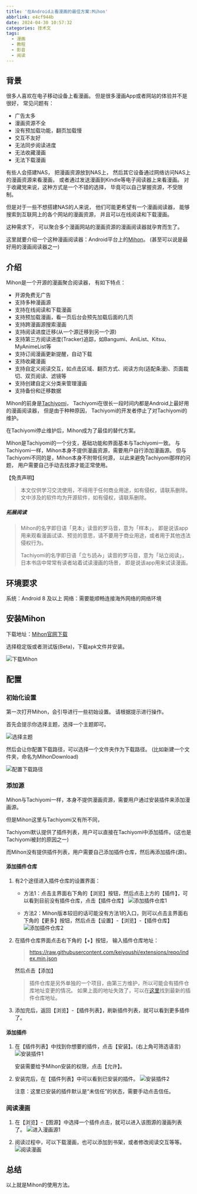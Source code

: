 ```yaml
---
title: '在Android上看漫画的最佳方案:Mihon'
abbrlink: e4cf944b
date: 2024-04-30 10:57:32
categories: 技术文
tags:
  - 漫画
  - 教程
  - 影音
  - 阅读
---
```


## 背景
很多人喜欢在电子移动设备上看漫画。
但是很多漫画App或者网站的体验并不是很好，
常见问题有：

- 广告太多
- 漫画资源不全
- 没有预加载功能，翻页加载慢
- 交互不友好
- 无法同步阅读进度
- 无法收藏漫画
- 无法下载漫画

有些人会搭建NAS，
把漫画资源放到NAS上，
然后其它设备通过网络访问NAS上的漫画资源来看漫画，
或者通过发送漫画到Kindle等电子阅读器上来看漫画。
对于收藏党来说，这种方式是一个不错的选择，
毕竟可以自己掌握资源，不受限制。

但是对于一些不想搭建NAS的人来说，
他们可能更希望有一个漫画阅读器，
能够搜索到互联网上的各个网站的漫画资源，
并且可以在线阅读和下载漫画。

这种需求下，
可以聚合多个漫画网站的漫画资源的漫画阅读器就孕育而生了。

这里就要介绍一个这种漫画阅读器：Android平台上的[Mihon](https://mihon.app)。
(甚至可以说是最好用的漫画阅读器之一)

## 介绍
Mihon是一个开源的漫画聚合阅读器，
有如下特点：

- 开源免费无广告
- 支持多种漫画源
- 支持在线阅读和下载漫画
- 支持预加载漫画，看一页后台会预先加载后面的几页
- 支持跨漫画源搜索漫画
- 支持阅读进度迁移(从一个源迁移到另一个源)
- 支持第三方阅读进度(Tracker)追踪，如Bangumi、AniList、Kitsu、MyAnimeList等
- 支持订阅漫画更新提醒，自动下载
- 支持收藏漫画
- 支持自定义阅读交互，如点击区域、翻页方式、阅读方向(适配条漫)、页面裁切、双页阅读、滤镜等
- 支持创建自定义分类来管理漫画
- 支持备份和迁移数据

Mihon的前身是[Tachiyomi](https://tachiyomi.org)，
Tachiyomi在很长一段时间内都是Android上最好用的漫画阅读器，
但是由于种种原因，
Tachiyomi的开发者停止了对Tachiyomi的维护。

在Tachiyomi停止维护后，Mihon成为了最佳的替代方案。

Mihon是Tachiyomi的一个分支，基础功能和界面基本与Tachiyomi一致。
与Tachiyomi一样，Mihon本身不提供漫画资源，需要用户自行添加漫画源。
但与Tachiyomi不同的是，Mihon本身不附带任何源，
以此来避免Tachiyomi那样的问题，
用户需要自己手动去找源才能正常使用。

【免责声明】
> 本文仅供学习交流使用，不得用于任何商业用途，如有侵权，请联系删除。
> 文中涉及的软件均为开源软件，如有侵权，请联系删除。

##### 拓展阅读
> Mihon的名字即日语「見本」读音的罗马音，意为「样本」，
> 即是说该app用来观看漫画试读、预览的意思，请不要用于商业用途，或者用于其他违法侵权行为。
> 
> Tachiyomi的名字即日语「立ち読み」读音的罗马音，意为「站立阅读」，日本书店中常常有读者站着试读漫画的场景，
> 即是说该app用来试读漫画。

## 环境要求
系统：Android 8 及以上
网络：需要能顺畅连接海外网络的网络环境

## 安装Mihon
下载地址：[Mihon官网下载](https://mihon.app/download/)

选择稳定版或者测试版(Beta)，下载apk文件并安装。

![下载Mihon](下载页面.webp)

## 配置

### 初始化设置
第一次打开Mihon，会引导进行一些初始设置。
请根据提示进行操作。

首先会提示你选择主题，选择一个主题即可。

![选择主题](选择主题.webp)

然后会让你配置下载路径，可以选择一个文件夹作为下载路径。
(比如新建一个文件夹，命名为MihonDownload)

![配置下载路径](配置下载路径.webp)

### 添加源
Mihon与Tachiyomi一样，本身不提供漫画资源，需要用户通过安装插件来添加漫画源。

但是Mihon这里与Tachiyomi又有所不同，

Tachiyomi默认提供了插件列表，用户可以直接在Tachiyomi中添加插件。(这也是Tachiyomi被封的原因之一)

而Mihon没有提供插件列表，用户需要自己添加插件仓库，然后再添加插件(源)。

#### 添加插件仓库
1. 有2个途径进入插件仓库的设置界面：
   - 方法1：点击主界面右下角的【浏览】按钮，然后点击上方的【插件】，可以看到目前没有插件仓库，点击【插件仓库】
     ![添加插件仓库1](添加插件仓库1.webp)

   - 方法2：Mihon版本较旧的话可能没有方法1的入口，则可以点击主界面右下角的【更多】按钮，然后点击【设置】-【浏览】-【插件仓库】   
     ![添加插件仓库2](添加插件仓库2.webp)
   
   
2. 在插件仓库界面点击右下角的【+】按钮，
   输入插件仓库地址：
      > https://raw.githubusercontent.com/keiyoushi/extensions/repo/index.min.json
   
   然后点击【添加】

   > 插件仓库是另外单独的一个项目，由第三方维护，所以可能会有插件仓库地址变更的情况。
   > 如果上面的地址失效了，可以在[这里](https://keiyoushi.github.io/docs/guides/getting-started#adding-the-extension-repo)找到最新的插件仓库地址。

3. 添加完后，返回【浏览】-【插件列表】，刷新插件列表，就可以看到更多插件了。

#### 添加插件
1. 在【插件列表】中找到你想要的插件，点击【安装】。(右上角可筛选语言)
   ![安装插件1](安装插件1.webp)

   安装需要给予Mihon安装的权限，点击【允许】。

2. 安装完后，在【插件列表】中可以看到已安装的插件。
   ![安装插件2](安装插件2.webp)

   注意：这里已安装的插件默认是“未信任”的状态，需要手动点击信任。

### 阅读漫画
1. 在【浏览】-【图源】中选择一个插件点击，就可以进入该图源的漫画列表了。
   ![进入漫画源1](进入漫画源1.webp)

2. 阅读过程中，可以下载漫画，也可以添加到书架，或者修改阅读交互等等。
   ![阅读漫画](阅读漫画.webp)

## 总结

以上就是Mihon的使用方法。
